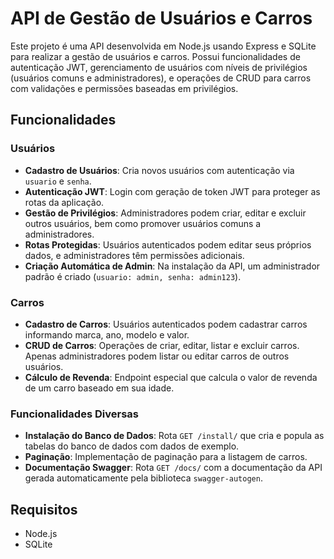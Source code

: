 # API de Gestão de Usuários e Carros

Este projeto é uma API desenvolvida em Node.js usando Express e SQLite para realizar a gestão de usuários e carros. Possui funcionalidades de autenticação JWT, gerenciamento de usuários com níveis de privilégios (usuários comuns e administradores), e operações de CRUD para carros com validações e permissões baseadas em privilégios.

## Funcionalidades

### Usuários
- **Cadastro de Usuários**: Cria novos usuários com autenticação via `usuario` e `senha`.
- **Autenticação JWT**: Login com geração de token JWT para proteger as rotas da aplicação.
- **Gestão de Privilégios**: Administradores podem criar, editar e excluir outros usuários, bem como promover usuários comuns a administradores.
- **Rotas Protegidas**: Usuários autenticados podem editar seus próprios dados, e administradores têm permissões adicionais.
- **Criação Automática de Admin**: Na instalação da API, um administrador padrão é criado (`usuario: admin, senha: admin123`).

### Carros
- **Cadastro de Carros**: Usuários autenticados podem cadastrar carros informando marca, ano, modelo e valor.
- **CRUD de Carros**: Operações de criar, editar, listar e excluir carros. Apenas administradores podem listar ou editar carros de outros usuários.
- **Cálculo de Revenda**: Endpoint especial que calcula o valor de revenda de um carro baseado em sua idade.

### Funcionalidades Diversas
- **Instalação do Banco de Dados**: Rota `GET /install/` que cria e popula as tabelas do banco de dados com dados de exemplo.
- **Paginação**: Implementação de paginação para a listagem de carros.
- **Documentação Swagger**: Rota `GET /docs/` com a documentação da API gerada automaticamente pela biblioteca `swagger-autogen`.

## Requisitos

- Node.js 
- SQLite
